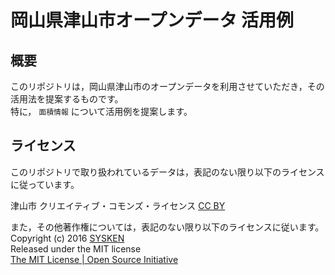 # 岡山県津山市オープンデータ 活用例

## 概要
このリポジトリは，岡山県津山市のオープンデータを利用させていただき，その活用法を提案するものです。  
特に， `面積情報` について活用例を提案します。

## ライセンス
このリポジトリで取り扱われているデータは，表記のない限り以下のライセンスに従っています。  

津山市 クリエイティブ・コモンズ・ライセンス  [CC BY](https://creativecommons.org/licenses/by/4.0/deed.ja)

また，その他著作権については，表記のない限り以下のライセンスに従います。  
Copyright (c) 2016 [SYSKEN](https://github.com/TNCT-SYSKEN)  
Released under the MIT license  
[The MIT License | Open Source Initiative](http://opensource.org/licenses/mit-license.php)
